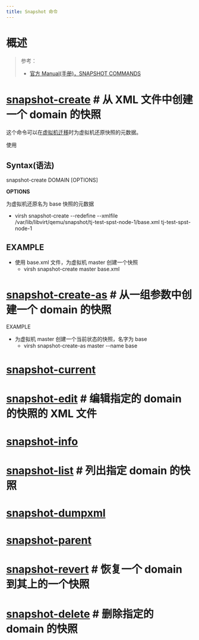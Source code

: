 ```yaml
---
title: Snapshot 命令
---
```


# 概述

> 参考：
> - [官方 Manual(手册)，SNAPSHOT COMMANDS](https://github.com/libvirt/libvirt/blob/master/docs/manpages/virsh.rst#snapshot-commands)

# [snapshot-create](https://github.com/libvirt/libvirt/blob/master/docs/manpages/virsh.rst#snapshot-create) # 从 XML 文件中创建一个 domain 的快照

这个命令可以在[虚拟机迁移](docs/10.云原生/1.2.实现虚拟化的工具/虚拟化管理/虚拟化管理案例/虚拟机迁移.md)时为虚拟机还原快照的元数据。

使用

## Syntax(语法)

snapshot-create DOMAIN [OPTIONS]

**OPTIONS**

为虚拟机还原名为 base 快照的元数据

- virsh snapshot-create --redefine --xmlfile /var/lib/libvirt/qemu/snapshot/tj-test-spst-node-1/base.xml tj-test-spst-node-1

## EXAMPLE

- 使用 base.xml 文件，为虚拟机 master 创建一个快照
  - virsh snapshot-create master base.xml

# [snapshot-create-as](https://github.com/libvirt/libvirt/blob/master/docs/manpages/virsh.rst#snapshot-create-as) # 从一组参数中创建一个 domain 的快照

EXAMPLE

- 为虚拟机 master 创建一个当前状态的快照，名字为 base
  - virsh snapshot-create-as master --name base

# [snapshot-current](https://github.com/libvirt/libvirt/blob/master/docs/manpages/virsh.rst#snapshot-current)

# [snapshot-edit](https://github.com/libvirt/libvirt/blob/master/docs/manpages/virsh.rst#snapshot-edit) # 编辑指定的 domain 的快照的 XML 文件

# [snapshot-info](https://github.com/libvirt/libvirt/blob/master/docs/manpages/virsh.rst#snapshot-info)

# [snapshot-list](https://github.com/libvirt/libvirt/blob/master/docs/manpages/virsh.rst#snapshot-list) # 列出指定 domain 的快照

# [snapshot-dumpxml](https://github.com/libvirt/libvirt/blob/master/docs/manpages/virsh.rst#snapshot-dumpxml)

# [snapshot-parent](https://github.com/libvirt/libvirt/blob/master/docs/manpages/virsh.rst#snapshot-parent)

# [snapshot-revert](https://github.com/libvirt/libvirt/blob/master/docs/manpages/virsh.rst#snapshot-revert) # 恢复一个 domain 到其上的一个快照

# [snapshot-delete](https://github.com/libvirt/libvirt/blob/master/docs/manpages/virsh.rst#snapshot-delete) # 删除指定的 domain 的快照
